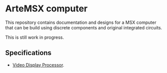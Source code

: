 # ArteMSX computer

This repository contains documentation and designs for a MSX computer that can be build using discrete components and original integrated circuits. 

This is still work in progress. 

## Specifications

* [Video Display Processor](doc/vdp.md).


